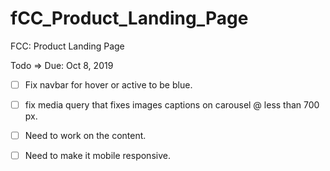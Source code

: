 # fCC_Product_Landing_Page
FCC: Product Landing Page

Todo =>  Due: Oct 8, 2019
- [ ] Fix navbar for hover or active to be blue.
- [ ] fix media query that fixes images captions on carousel @ less than 700 px.
- [ ] Need to work on the content. 
- [ ] Need to make it mobile responsive.
 

